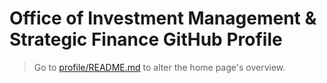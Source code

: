 # Office of Investment Management & Strategic Finance GitHub Profile
> Go to [profile/README.md](profile/README.md) to alter the home page's overview.
